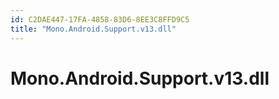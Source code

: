 ```yaml
---
id: C2DAE447-17FA-4858-83D6-8EE3C8FFD9C5
title: "Mono.Android.Support.v13.dll"
---
```


<a name="Mono.Android.Support.v13.dll" class="injected"></a>


# Mono.Android.Support.v13.dll
